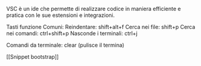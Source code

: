 VSC è un ide che permette di realizzare codice in maniera efficiente e pratica con le sue estensioni e integrazioni. 

Tasti funzione Comuni:
Reindentare: shift+alt+f
Cerca nei file: shift+p
Cerca nei comandi: ctrl+shift+p
Nasconde i terminali: ctrl+j


Comandi da terminale:
clear (pulisce il termina)

[[Snippet bootstrap]]